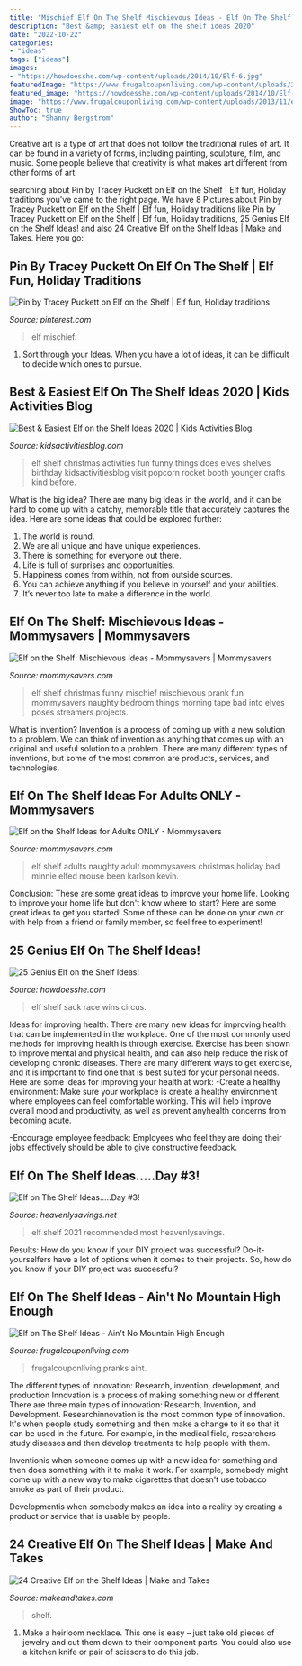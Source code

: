 ```yaml
---
title: "Mischief Elf On The Shelf Mischievous Ideas - Elf On The Shelf Ideas.....day #3!"
description: "Best &amp; easiest elf on the shelf ideas 2020"
date: "2022-10-22"
categories:
- "ideas"
tags: ["ideas"]
images:
- "https://howdoesshe.com/wp-content/uploads/2014/10/Elf-6.jpg"
featuredImage: "https://www.frugalcouponliving.com/wp-content/uploads/2013/11/elfpic1.jpg"
featured_image: "https://howdoesshe.com/wp-content/uploads/2014/10/Elf-6.jpg"
image: "https://www.frugalcouponliving.com/wp-content/uploads/2013/11/elfpic1.jpg"
ShowToc: true
author: "Shanny Bergstrom"
---
```



Creative art is a type of art that does not follow the traditional rules of art. It can be found in a variety of forms, including painting, sculpture, film, and music. Some people believe that creativity is what makes art different from other forms of art.

	

		
searching about Pin by Tracey Puckett on Elf on the Shelf | Elf fun, Holiday traditions you've came to the right page. We have 8 Pictures about Pin by Tracey Puckett on Elf on the Shelf | Elf fun, Holiday traditions like Pin by Tracey Puckett on Elf on the Shelf | Elf fun, Holiday traditions, 25 Genius Elf on the Shelf Ideas! and also 24 Creative Elf on the Shelf Ideas | Make and Takes. Here you go:
		
    
## Pin By Tracey Puckett On Elf On The Shelf | Elf Fun, Holiday Traditions

<img loading=lazy src="https://i.pinimg.com/originals/f0/3d/95/f03d958abc11cdacfb6bec66f29bcb85.jpg" onerror="this.onerror=null;this.src='https://tse2.mm.bing.net/th?id=OIP.LAH5K0Z-sToEh3MpSeyjsAHaJ4&amp;pid=15.1';" alt="Pin by Tracey Puckett on Elf on the Shelf | Elf fun, Holiday traditions">

_Source: pinterest.com_

>elf mischief. 

	

1. Sort through your Ideas. When you have a lot of ideas, it can be difficult to decide which ones to pursue.

    
## Best &amp; Easiest Elf On The Shelf Ideas 2020 | Kids Activities Blog

<img loading=lazy src="https://kidsactivitiesblog.com/wp-content/uploads/2014/11/more-and-more-elf-on-the-shelf-ideas.jpg" onerror="this.onerror=null;this.src='https://tse2.mm.bing.net/th?id=OIP.XyuWJKxtO8_siKrGsMiT9AHaKs&amp;pid=15.1';" alt="Best &amp; Easiest Elf on the Shelf Ideas 2020 | Kids Activities Blog">

_Source: kidsactivitiesblog.com_

>elf shelf christmas activities fun funny things does elves shelves birthday kidsactivitiesblog visit popcorn rocket booth younger crafts kind before. 

	

What is the big idea?
There are many big ideas in the world, and it can be hard to come up with a catchy, memorable title that accurately captures the idea. Here are some ideas that could be explored further: 
1. The world is round. 
2. We are all unique and have unique experiences. 
3. There is something for everyone out there. 
4. Life is full of surprises and opportunities. 
5. Happiness comes from within, not from outside sources. 
6. You can achieve anything if you believe in yourself and your abilities. 
7. It’s never too late to make a difference in the world.

    
## Elf On The Shelf: Mischievous Ideas - Mommysavers | Mommysavers

<img loading=lazy src="http://www.mommysavers.com/wp-content/uploads/2013/12/900x900px-LL-1bf55f07_389808_2750823845173_1895345789_n-2.jpeg" onerror="this.onerror=null;this.src='https://tse2.mm.bing.net/th?id=OIP.grrjvnsNRh46IKNZbO90pAHaJ4&amp;pid=15.1';" alt="Elf on the Shelf: Mischievous Ideas - Mommysavers | Mommysavers">

_Source: mommysavers.com_

>elf shelf christmas funny mischief mischievous prank fun mommysavers naughty bedroom things morning tape bad into elves poses streamers projects. 

	

What is invention?
Invention is a process of coming up with a new solution to a problem. We can think of invention as anything that comes up with an original and useful solution to a problem. There are many different types of inventions, but some of the most common are products, services, and technologies.

    
## Elf On The Shelf Ideas For Adults ONLY - Mommysavers

<img loading=lazy src="http://www.mommysavers.com/wp-content/uploads/2013/11/500x1000px-LL-1b9b9fb8_IMAG1529.jpg" onerror="this.onerror=null;this.src='https://tse4.mm.bing.net/th?id=OIP.rdP463wv464KT0cwdvq6MAHaNL&amp;pid=15.1';" alt="Elf on the Shelf Ideas for Adults ONLY - Mommysavers">

_Source: mommysavers.com_

>elf shelf adults naughty adult mommysavers christmas holiday bad minnie elfed mouse been karlson kevin. 

	

Conclusion: These are some great ideas to improve your home life.
Looking to improve your home life but don't know where to start? Here are some great ideas to get you started! Some of these can be done on your own or with help from a friend or family member, so feel free to experiment!

    
## 25 Genius Elf On The Shelf Ideas!

<img loading=lazy src="https://howdoesshe.com/wp-content/uploads/2014/10/Elf-6.jpg" onerror="this.onerror=null;this.src='https://tse2.mm.bing.net/th?id=OIP.f-viaq8uQXNwk9mSP7RSKgHaKX&amp;pid=15.1';" alt="25 Genius Elf on the Shelf Ideas!">

_Source: howdoesshe.com_

>elf shelf sack race wins circus. 

	

Ideas for improving health:
There are many new ideas for improving health that can be implemented in the workplace. One of the most commonly used methods for improving health is through exercise. Exercise has been shown to improve mental and physical health, and can also help reduce the risk of developing chronic diseases. There are many different ways to get exercise, and it is important to find one that is best suited for your personal needs. Here are some ideas for improving your health at work: 
-Create a healthy environment: Make sure your workplace is create a healthy environment where employees can feel comfortable working. This will help improve overall mood and productivity, as well as prevent anyhealth concerns from becoming acute. 

-Encourage employee feedback: Employees who feel they are doing their jobs effectively should be able to give constructive feedback.

    
## Elf On The Shelf Ideas.....Day #3!

<img loading=lazy src="http://heavenlysavings.net/wp-content/uploads/2012/12/005done2.jpg" onerror="this.onerror=null;this.src='https://tse1.mm.bing.net/th?id=OIP.cJPohOyeDeXk2a_gkoQY8gHaIR&amp;pid=15.1';" alt="Elf on The Shelf Ideas.....Day #3!">

_Source: heavenlysavings.net_

>elf shelf 2021 recommended most heavenlysavings. 

	

Results: How do you know if your DIY project was successful?
Do-it-yourselfers have a lot of options when it comes to their projects. So, how do you know if your DIY project was successful?

    
## Elf On The Shelf Ideas - Ain&#039;t No Mountain High Enough

<img loading=lazy src="https://www.frugalcouponliving.com/wp-content/uploads/2013/11/elfpic1.jpg" onerror="this.onerror=null;this.src='https://tse2.mm.bing.net/th?id=OIP.Z145HBe-ZnoZ1PS-peZ0eAHaLE&amp;pid=15.1';" alt="Elf on The Shelf Ideas - Ain&#039;t No Mountain High Enough">

_Source: frugalcouponliving.com_

>frugalcouponliving pranks aint. 

	

The different types of innovation: Research, invention, development, and production
Innovation is a process of making something new or different. There are three main types of innovation: Research, Invention, and Development.
Researchinnovation is the most common type of innovation. It's when people study something and then make a change to it so that it can be used in the future. For example, in the medical field, researchers study diseases and then develop treatments to help people with them.

Inventionis when someone comes up with a new idea for something and then does something with it to make it work. For example, somebody might come up with a new way to make cigarettes that doesn't use tobacco smoke as part of their product. 

Developmentis when somebody makes an idea into a reality by creating a product or service that is usable by people.

    
## 24 Creative Elf On The Shelf Ideas | Make And Takes

<img loading=lazy src="https://www.makeandtakes.com/wp-content/uploads/24-Elf-on-the-Shelf-Ideas.jpg" onerror="this.onerror=null;this.src='https://tse2.mm.bing.net/th?id=OIP.nkY9UU6UaU__SeKCW8uGVgHaLZ&amp;pid=15.1';" alt="24 Creative Elf on the Shelf Ideas | Make and Takes">

_Source: makeandtakes.com_

>shelf. 

	

1. Make a heirloom necklace. This one is easy – just take old pieces of jewelry and cut them down to their component parts. You could also use a kitchen knife or pair of scissors to do this job. 


